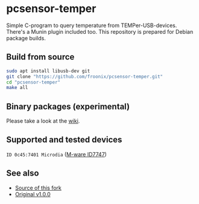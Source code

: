 # pcsensor-temper
Simple C-program to query temperature from TEMPer-USB-devices. There's a
Munin plugin included too. This repository is prepared for Debian
package builds.

## Build from source
```bash
sudo apt install libusb-dev git
git clone "https://github.com/froonix/pcsensor-temper.git"
cd "pcsensor-temper"
make all
```
## Binary packages (experimental)
Please take a look at the [wiki](https://github.com/froonix/pcsensor-temper/wiki/Binary-Debian-Packages).

## Supported and tested devices
`ID 0c45:7401 Microdia` ([M-ware ID7747](http://amzn.to/2fUFUXM))

## See also
* [Source of this fork](https://github.com/padelt/pcsensor-temper)
* [Original v1.0.0](http://www.isp-sl.com/pcsensor-1.0.0.tgz)
